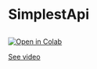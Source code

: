 # SimplestApi

## 

[![Open in Colab](https://colab.research.google.com/assets/colab-badge.svg)](https://colab.research.google.com/github/jmake/GlitchSimplestApi/blob/main/Colab/pytubefix_1.ipynb)

[See video](https://spycitech.glitch.me/Drafts/index_c.html) 
